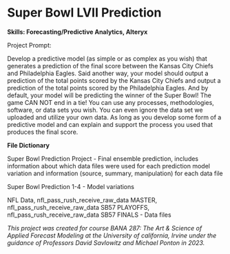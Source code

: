 # Super Bowl LVII Prediction
<p><b>Skills: Forecasting/Predictive Analytics, Alteryx</b></p>

<p>Project Prompt:</p>
<p>Develop a predictive model (as simple or as complex as you wish) that generates a prediction of the final score between the Kansas City Chiefs and Philadelphia Eagles. Said another way, your model should output a prediction of the total points scored by the Kansas City Chiefs and output a prediction of the total points scored by the Philadelphia Eagles. And by default, your model will be predicting the winner of the Super Bowl! The game CAN NOT end in a tie! You can use any processes, methodologies, software, or data sets you wish. You can even ignore the data set we uploaded and utilize your own data. As long as you develop some form of a predictive model and can explain and support the process you used that produces the final score.</p>

<p><b>File Dictionary</b></p>
</p>Super Bowl Prediction Project - Final ensemble prediction, includes information about which data files were used for each prediction model variation and information (source, summary, manipulation) for each data file</p>
</p>Super Bowl Prediction 1-4 - Model variations</p>
</p>NFL Data, nfl_pass_rush_receive_raw_data MASTER, nfl_pass_rush_receive_raw_data SB57 PLAYOFFS, nfl_pass_rush_receive_raw_data SB57 FINALS - Data files</p>

<p><i>This project was created for course BANA 287: The Art & Science of Applied Forecast Modeling at the University of california, Irvine under the guidance of Professors David Savlowitz and Michael Ponton in 2023.</i></p>
